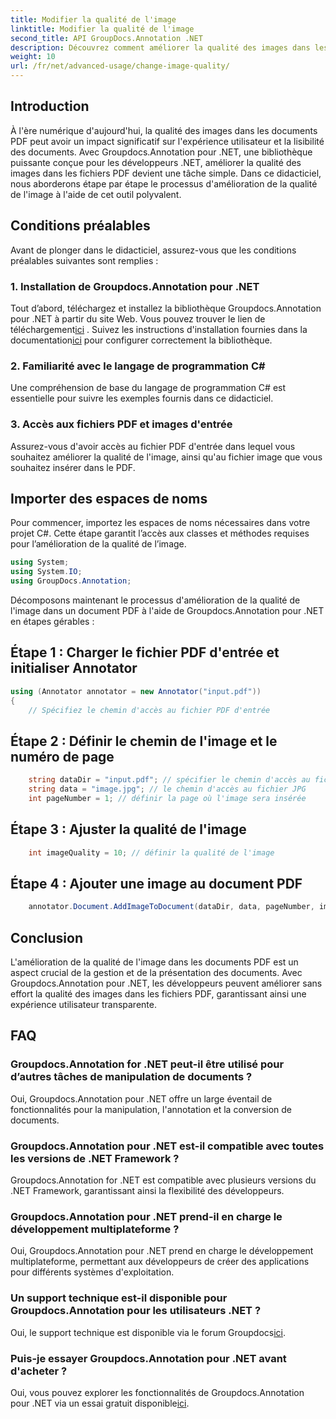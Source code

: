 ```yaml
---
title: Modifier la qualité de l'image
linktitle: Modifier la qualité de l'image
second_title: API GroupDocs.Annotation .NET
description: Découvrez comment améliorer la qualité des images dans les fichiers PDF à l'aide de Groupdocs.Annotation pour .NET. Suivez notre guide étape par étape.
weight: 10
url: /fr/net/advanced-usage/change-image-quality/
---
```

## Introduction
À l'ère numérique d'aujourd'hui, la qualité des images dans les documents PDF peut avoir un impact significatif sur l'expérience utilisateur et la lisibilité des documents. Avec Groupdocs.Annotation pour .NET, une bibliothèque puissante conçue pour les développeurs .NET, améliorer la qualité des images dans les fichiers PDF devient une tâche simple. Dans ce didacticiel, nous aborderons étape par étape le processus d'amélioration de la qualité de l'image à l'aide de cet outil polyvalent.
## Conditions préalables
Avant de plonger dans le didacticiel, assurez-vous que les conditions préalables suivantes sont remplies :
### 1. Installation de Groupdocs.Annotation pour .NET
 Tout d’abord, téléchargez et installez la bibliothèque Groupdocs.Annotation pour .NET à partir du site Web. Vous pouvez trouver le lien de téléchargement[ici](https://releases.groupdocs.com/annotation/net/) . Suivez les instructions d'installation fournies dans la documentation[ici](https://tutorials.groupdocs.com/annotation/net/) pour configurer correctement la bibliothèque.
### 2. Familiarité avec le langage de programmation C#
Une compréhension de base du langage de programmation C# est essentielle pour suivre les exemples fournis dans ce didacticiel.
### 3. Accès aux fichiers PDF et images d'entrée
Assurez-vous d'avoir accès au fichier PDF d'entrée dans lequel vous souhaitez améliorer la qualité de l'image, ainsi qu'au fichier image que vous souhaitez insérer dans le PDF.

## Importer des espaces de noms
Pour commencer, importez les espaces de noms nécessaires dans votre projet C#. Cette étape garantit l’accès aux classes et méthodes requises pour l’amélioration de la qualité de l’image.

```csharp
using System;
using System.IO;
using GroupDocs.Annotation;
```

Décomposons maintenant le processus d'amélioration de la qualité de l'image dans un document PDF à l'aide de Groupdocs.Annotation pour .NET en étapes gérables :
## Étape 1 : Charger le fichier PDF d'entrée et initialiser Annotator
```csharp
using (Annotator annotator = new Annotator("input.pdf"))
{
    // Spécifiez le chemin d'accès au fichier PDF d'entrée
```
## Étape 2 : Définir le chemin de l'image et le numéro de page
```csharp
    string dataDir = "input.pdf"; // spécifier le chemin d'accès au fichier PDF d'entrée
    string data = "image.jpg"; // le chemin d'accès au fichier JPG
    int pageNumber = 1; // définir la page où l'image sera insérée
```
## Étape 3 : Ajuster la qualité de l'image
```csharp
    int imageQuality = 10; // définir la qualité de l'image
```
## Étape 4 : Ajouter une image au document PDF
```csharp
    annotator.Document.AddImageToDocument(dataDir, data, pageNumber, imageQuality);
```

## Conclusion
L'amélioration de la qualité de l'image dans les documents PDF est un aspect crucial de la gestion et de la présentation des documents. Avec Groupdocs.Annotation pour .NET, les développeurs peuvent améliorer sans effort la qualité des images dans les fichiers PDF, garantissant ainsi une expérience utilisateur transparente.
## FAQ
### Groupdocs.Annotation for .NET peut-il être utilisé pour d’autres tâches de manipulation de documents ?
Oui, Groupdocs.Annotation pour .NET offre un large éventail de fonctionnalités pour la manipulation, l'annotation et la conversion de documents.
### Groupdocs.Annotation pour .NET est-il compatible avec toutes les versions de .NET Framework ?
Groupdocs.Annotation for .NET est compatible avec plusieurs versions du .NET Framework, garantissant ainsi la flexibilité des développeurs.
### Groupdocs.Annotation pour .NET prend-il en charge le développement multiplateforme ?
Oui, Groupdocs.Annotation pour .NET prend en charge le développement multiplateforme, permettant aux développeurs de créer des applications pour différents systèmes d'exploitation.
### Un support technique est-il disponible pour Groupdocs.Annotation pour les utilisateurs .NET ?
 Oui, le support technique est disponible via le forum Groupdocs[ici](https://forum.groupdocs.com/c/annotation/10).
### Puis-je essayer Groupdocs.Annotation pour .NET avant d'acheter ?
 Oui, vous pouvez explorer les fonctionnalités de Groupdocs.Annotation pour .NET via un essai gratuit disponible[ici](https://releases.groupdocs.com/).